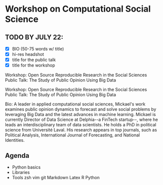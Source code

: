 # Workshop on Computational Social Science

## TODO BY JULY 22: 

- [x] BIO (50-75 words w/ title)
- [x] hi-res headshot
- [x] title for the public talk 
- [x] title for the workshop

Workshop: Open Source Reproducible Research in the Social Sciences
Public Talk: The Study of Public Opinion Using Big Data 


Workshop: Open Source Reproducible Research in the Social Sciences
Public Talk: The Study of Public Opinion Using Big Data 

Bio:
A leader in applied computational social sciences, Mickael's work examines public opinion dynamics to forecast and solve social problems by leveraging Big Data and the latest advances in machine learning. Mickael is currently Director of Data Science at Delphia--a FinTech startup--, where he leads an interdisciplinary team of data scientists. He holds a PhD in political science from Université Laval. His research appears in top journals, such as Political Analysis, International Journal of Forecasting, and National Identities.




## Agenda

- Python basics
- Libraries 
- Tools
    zsh
    vim
    git
    Markdown
    Latex
    R
    Python
